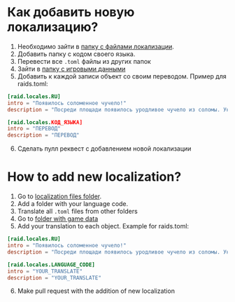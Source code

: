 # Как добавить новую локализацию?

1. Необходимо зайти в [папку с файлами локализации](../../src/main/resources/localization).
2. Добавить папку с кодом своего языка.
3. Перевести все `.toml` файлы из других папок
4. Зайти в [папку с игровыми данными](../../src/main/resources/game-data)
5. Добавить к каждой записи объект со своим переводом. 
Пример для raids.toml:
```toml
[raid.locales.RU]
intro = "Появилось соломенное чучело!"
description = "Посреди площади появилось уродливое чучело из соломы. Уничтожьте его!"

[raid.locales.КОД_ЯЗЫКА]
intro = "ПЕРЕВОД"
description = "ПЕРЕВОД"
```
6. Сделать пулл реквест с добавлением новой локализации

# How to add new localization?
1. Go to [localization files folder](../../src/main/resources/localization).
2. Add a folder with your language code.
3. Translate all `.toml` files from other folders
4. Go to [folder with game data](../../src/main/resources/game-data)
5. Add your translation to each object. Example for raids.toml:
```toml
[raid.locales.RU]
intro = "Появилось соломенное чучело!"
description = "Посреди площади появилось уродливое чучело из соломы. Уничтожьте его!"

[raid.locales.LANGUAGE_CODE]
intro = "YOUR_TRANSLATE"
description = "YOUR_TRANSLATE"
```
6. Make pull request with the addition of new localization
